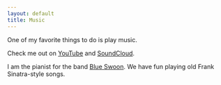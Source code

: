 ```yaml
---
layout: default
title: Music
---
```


One of my favorite things to do is play music.

Check me out on [YouTube](http://www.youtube.com/user/jesseplymale) and [SoundCloud](https://soundcloud.com/jesseplymale).

I am the pianist for the band [Blue Swoon](http://www.blueswoon.com). We have fun playing old Frank Sinatra-style songs.
